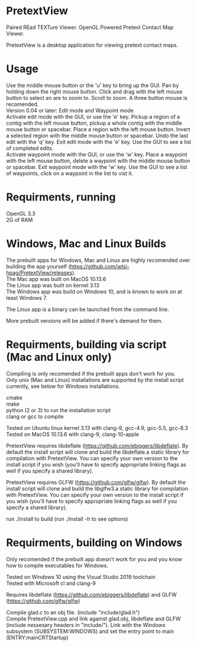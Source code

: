 # PretextView
Paired REad TEXTure Viewer. OpenGL Powered Pretext Contact Map Viewer.<br/>

PretextView is a desktop application for viewing pretext contact maps.<br/>

# Usage
Use the middle mouse button or the 'u' key to bring up the GUI. Pan by holding down the right mouse button. Click and drag with the left mouse button to select an are to zoom to. Scroll to zoom. A three button mouse is recomended.<br/>
Version 0.04 or later: Edit mode and Waypoint mode<br/>
Activate edit mode with the GUI, or use the 'e' key. Pickup a region of a contig with the left mouse button, pickup a whole contig with the middle mouse button or spacebar. Place a region with the left mouse button. Invert a selected region with the middle mouse button or spacebar. Undo the last edit with the 'q' key. Exit edit mode with the 'e' key. Use the GUI to see a list of completed edits.<br/>
Activate waypoint mode with the GUI, or use the 'w' key. Place a waypoint with the left mouse button, delete a waypoint with the middle mouse button or spacebar. Exit waypoint mode with the 'w' key. Use the GUI to see a list of waypoints, click on a waypoint in the list to vist it.

# Requirments, running
OpenGL 3.3<br/>
2G of RAM<br/>

# Windows, Mac and Linux Builds
The prebuilt apps for Windows, Mac and Linux are highly recomended over building the app yourself (https://github.com/wtsi-hpag/PretextView/releases).<br/>
The Mac app was built on MacOS 10.13.6<br/>
The Linux app was built on kernel 3.13<br/>
The Windows app was build on Windows 10, and is known to work on at least Windows 7.

The Linux app is a binary can be launched from the command line.<br/>

More prebuilt versions will be added if there's demand for them.

# Requirments, building via script (Mac and Linux only)
Compiling is only recomended if the prebuilt apps don't work for you.<br/>
Only unix (Mac and Linux) installations are supported by the install script currently, see below for Windows installations.<br/>

cmake<br/>
make<br/>
python (2 or 3) to run the installation script<br/>
clang or gcc to compile<br/>

Tested on Ubuntu linux kernel 3.13 with clang-9, gcc-4.9, gcc-5.5, gcc-8.3<br/>
Tested on MacOS 10.13.6 with clang-9, clang-10-apple<br/>

PretextView requires libdeflate (https://github.com/ebiggers/libdeflate). By default the install script will clone and build the libdeflate.a static library for compilation with PretextView. You can specify your own version to the install script if you wish (you'll have to specify appropriate linking flags as well if you specify a shared library).<br/>

PretextView requires GLFW (https://github.com/glfw/glfw). By default the install script will clone and build the libglfw3.a static library for compilation with PretextView. You can specify your own version to the install script if you wish (you'll have to specify appropriate linking flags as well if you specify a shared library).<br/>

run ./install to build (run ./install -h to see options)

# Requirments, building on Windows
Only recomended if the prebuilt app doesn't work for you and you know how to compile executables for Windows.<br/>

Tested on Windows 10 using the Visual Studio 2019 toolchain<br/>
Tested with Microsoft cl and clang-9<br/>

Requires libdeflate (https://github.com/ebiggers/libdeflate) and GLFW (https://github.com/glfw/glfw)<br/>

Compile glad.c to an obj file. (include "include/glad.h")<br/>
Compile PretextView.cpp and link against glad.obj, libdeflate and GLFW (include nessesary headers in "include/"). Link with the Windows subsystem (SUBSYSTEM:WINDOWS) and set the entry point to main (ENTRY:mainCRTStartup)<br/>

